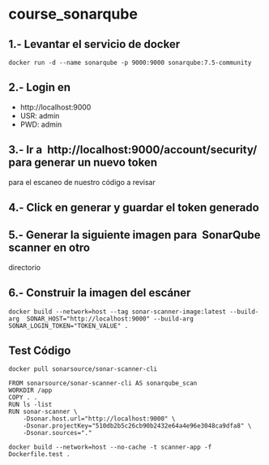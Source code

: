 # course_sonarqube

## 1.- Levantar el servicio de docker
```
docker run -d --name sonarqube -p 9000:9000 sonarqube:7.5-community
```

## 2.- Login en
- http://localhost:9000
- USR: admin
- PWD: admin

## 3.- Ir a ​ http://localhost:9000/account/security/​ para generar un nuevo token
para el escaneo de nuestro código a revisar


## 4.- Click en generar y guardar el token generado

## 5.- Generar la siguiente imagen para ​ SonarQube scanner en otro
directorio

## 6.- Construir la imagen del escáner

```
docker build --network=host --tag sonar-scanner-image:latest --build-arg  SONAR_HOST="http://localhost:9000" --build-arg SONAR_LOGIN_TOKEN="TOKEN_VALUE" .
```

## Test Código

```
docker pull sonarsource/sonar-scanner-cli 
```



```
FROM sonarsource/sonar-scanner-cli AS sonarqube_scan
WORKDIR /app
COPY . .
RUN ls -list
RUN sonar-scanner \
	-Dsonar.host.url="http://localhost:9000" \
	-Dsonar.projectKey="510db2b5c26cb90b2432e64a4e96e3048ca9dfa8" \
	-Dsonar.sources="."
```


```
docker build --network=host --no-cache -t scanner-app -f  Dockerfile.test .
```





